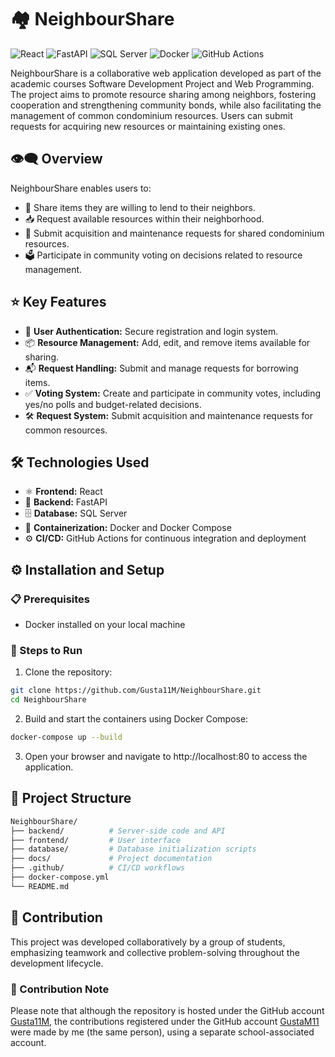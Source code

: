 # 🏘️ NeighbourShare

![React](https://img.shields.io/badge/React-20232A?style=for-the-badge&logo=react&logoColor=61DAFB)
![FastAPI](https://img.shields.io/badge/FastAPI-009688?style=for-the-badge&logo=fastapi&logoColor=white)
![SQL Server](https://img.shields.io/badge/SQL_Server-CC2927?style=for-the-badge&logo=microsoft-sql-server&logoColor=white)
![Docker](https://img.shields.io/badge/Docker-2496ED?style=for-the-badge&logo=docker&logoColor=white)
![GitHub Actions](https://img.shields.io/badge/GitHub_Actions-2088FF?style=for-the-badge&logo=github-actions&logoColor=white)

NeighbourShare is a collaborative web application developed as part of the academic courses Software Development Project and Web Programming. The project aims to promote resource sharing among neighbors, fostering cooperation and strengthening community bonds, while also facilitating the management of common condominium resources. Users can submit requests for acquiring new resources or maintaining existing ones.

## 👁️‍🗨️ Overview

NeighbourShare enables users to:

- 🔄 Share items they are willing to lend to their neighbors.  
- 📥 Request available resources within their neighborhood.  
- 📝 Submit acquisition and maintenance requests for shared condominium resources.  
- 🗳️ Participate in community voting on decisions related to resource management.

## ⭐ Key Features

- 🔐 **User Authentication:** Secure registration and login system.  
- 📦 **Resource Management:** Add, edit, and remove items available for sharing.  
- 📬 **Request Handling:** Submit and manage requests for borrowing items.  
- ✅ **Voting System:** Create and participate in community votes, including yes/no polls and budget-related decisions.  
- 🛠️ **Request System:** Submit acquisition and maintenance requests for common resources.

## 🛠️ Technologies Used

- ⚛️ **Frontend:** React  
- 🚀 **Backend:** FastAPI  
- 🗄️ **Database:** SQL Server  
- 🐳 **Containerization:** Docker and Docker Compose  
- ⚙️ **CI/CD:** GitHub Actions for continuous integration and deployment

## ⚙️ Installation and Setup

### 📋 Prerequisites

- Docker installed on your local machine

### 🚀 Steps to Run

1. Clone the repository:

```bash
git clone https://github.com/Gusta11M/NeighbourShare.git
cd NeighbourShare
```
2. Build and start the containers using Docker Compose:

```bash
docker-compose up --build
```

3. Open your browser and navigate to http://localhost:80 to access the application.

## 📁 Project Structure

```bash
NeighbourShare/
├── backend/          # Server-side code and API
├── frontend/         # User interface
├── database/         # Database initialization scripts
├── docs/             # Project documentation
├── .github/          # CI/CD workflows
├── docker-compose.yml
└── README.md
```

## 🤝 Contribution

This project was developed collaboratively by a group of students, emphasizing teamwork and collective problem-solving throughout the development lifecycle.

### 📌 Contribution Note

Please note that although the repository is hosted under the GitHub account [Gusta11M](https://github.com/Gusta11M), the contributions registered under the GitHub account [GustaM11](https://github.com/GustaM11) were made by me (the same person), using a separate school-associated account.



